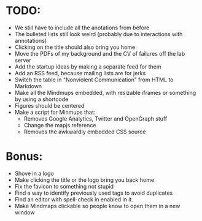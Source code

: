 # TODO:

- We still have to include all the anotations from before
- The bulleted lists still look weird (probably due to interactions with annotations)
- Clicking on the title should also bring you home
- Move the PDFs of my background and the CV of failures off the lab server
- Add the startup ideas by making a separate feed for them
- Add an RSS feed, because mailing lists are for jerks
- Switch the table in "Nonviolent Communication" from HTML to Markdown
- Make all the Mindmups embedded, with resizable iframes or something by using a shortcode
- Figures should be centered
- Make a script for Minmups that:
    - Removes Google Analytics, Twitter and OpenGraph stuff
    - Change the mapjs reference
    - Removes the awkwardly embedded CSS source

# Bonus:

- Shove in a logo
- Make clicking the title or the logo bring you back home
- Fix the favicon to something not stupid
- Find a way to identify previously used tags to avoid duplicates
- Find an editor with spell-check in enabled in it.
- Make Mindmaps clickable so people know to open them in a new window
